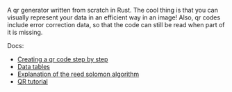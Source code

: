 A qr generator written from scratch in Rust.
The cool thing is that you can visually represent your data
in an efficient way in an image! Also, qr codes include error
correction data, so that the code can still be read when part of it
is missing.

Docs:
- [Creating a qr code step by step](https://www.nayuki.io/page/creating-a-qr-code-step-by-step)
- [Data tables](https://pythonhosted.org/PyQRCode/tables.html)
- [Explanation of the reed solomon algorithm](https://matchadesign.com/blog/qr-code-demystified-part-4/)
- [QR tutorial](https://www.thonky.com/qr-code-tutorial)